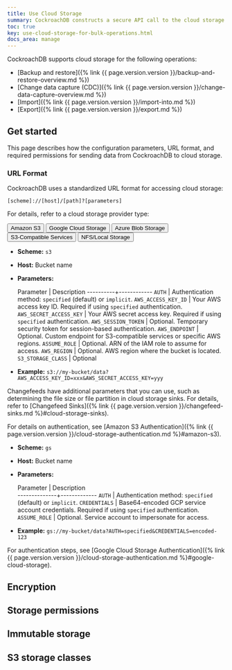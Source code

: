 ```yaml
---
title: Use Cloud Storage
summary: CockroachDB constructs a secure API call to the cloud storage specified in a URL passed to various operation statements.
toc: true
key: use-cloud-storage-for-bulk-operations.html
docs_area: manage
---
```


CockroachDB supports cloud storage for the following operations:

- [Backup and restore]({% link {{ page.version.version }}/backup-and-restore-overview.md %})
- [Change data capture (CDC)]({% link {{ page.version.version }}/change-data-capture-overview.md %})
- [Import]({% link {{ page.version.version }}/import-into.md %})
- [Export]({% link {{ page.version.version }}/export.md %})

## Get started

This page describes how the configuration parameters, URL format, and required permissions for sending data from CockroachDB to cloud storage.

### URL Format

CockroachDB uses a standardized URL format for accessing cloud storage:

~~~
[scheme]://[host]/[path]?[parameters]
~~~

For details, refer to a cloud storage provider type:

<div class="filters clearfix">
  <button class="filter-button" data-scope="amazon-s3">Amazon S3</button>
  <button class="filter-button" data-scope="google-cloud">Google Cloud Storage</button>
  <button class="filter-button" data-scope="azure-blob">Azure Blob Storage</button>
  <button class="filter-button" data-scope="s3-compatible">S3-Compatible Services</button>
  <button class="filter-button" data-scope="nfs-local">NFS/Local Storage</button>
</div>

<section class="filter-content" markdown="1" data-scope="amazon-s3">

- **Scheme:** `s3`
- **Host:** Bucket name
- **Parameters:**

    Parameter | Description
    ----------+------------
    `AUTH` | Authentication method: `specified` (default) or `implicit`. 
    `AWS_ACCESS_KEY_ID` | Your AWS access key ID. Required if using `specified` authentication.
    `AWS_SECRET_ACCESS_KEY` | Your AWS secret access key. Required if using `specified` authentication.
    `AWS_SESSION_TOKEN` | Optional. Temporary security token for session-based authentication.
    `AWS_ENDPOINT` | Optional. Custom endpoint for S3-compatible services or specific AWS regions.
    `ASSUME_ROLE` | Optional. ARN of the IAM role to assume for access.
    `AWS_REGION` | Optional. AWS region where the bucket is located.
    `S3_STORAGE_CLASS` | Optional

- **Example:** `s3://my-bucket/data?AWS_ACCESS_KEY_ID=xxx&AWS_SECRET_ACCESS_KEY=yyy`

Changefeeds have additional parameters that you can use, such as determining the file size or file partition in cloud storage sinks. For details, refer to [Changefeed Sinks]({% link {{ page.version.version }}/changefeed-sinks.md %}#cloud-storage-sinks).

For details on authentication, see [Amazon S3 Authentication]({% link {{ page.version.version }}/cloud-storage-authentication.md %}#amazon-s3).
</section>

<section class="filter-content" markdown="1" data-scope="google-cloud">

- **Scheme:** `gs`
- **Host:** Bucket name
- **Parameters:**

    Parameter     | Description                                                                                                     
    --------------+-------------
    `AUTH` | Authentication method: `specified` (default) or `implicit`.
    `CREDENTIALS` | Base64-encoded GCP service account credentials. Required if using `specified` authentication.
    `ASSUME_ROLE` | Optional. Service account to impersonate for access.

- **Example:** `gs://my-bucket/data?AUTH=specified&CREDENTIALS=encoded-123`

For authentication steps, see [Google Cloud Storage Authentication]({% link {{ page.version.version }}/cloud-storage-authentication.md %}#google-cloud-storage).
</section>

## Encryption

## Storage permissions

## Immutable storage

## S3 storage classes